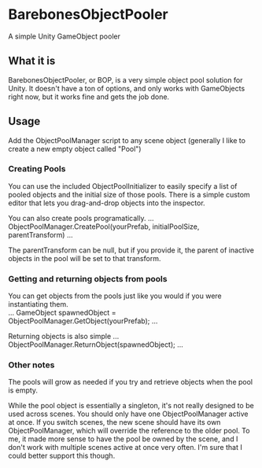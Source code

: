 # BarebonesObjectPooler
A simple Unity GameObject pooler

## What it is
BarebonesObjectPooler, or BOP, is a very simple object pool solution for Unity. It doesn't have a ton of options, and only works with GameObjects right now, but it works fine and gets the job done.

## Usage
Add the ObjectPoolManager script to any scene object (generally I like to create a new empty object called "Pool")

### Creating Pools
You can use the included ObjectPoolInitializer to easily specify a list of pooled objects and the initial size of those pools. There is a simple custom editor that lets you drag-and-drop objects into the inspector. 

You can also create pools programatically.
...
ObjectPoolManager.CreatePool(yourPrefab, initialPoolSize, parentTransform)
...

The parentTransform can be null, but if you provide it, the parent of inactive objects in the pool will be set to that transform.

### Getting and returning objects from pools
You can get objects from the pools just like you would if you were instantiating them.  
...
GameObject spawnedObject = ObjectPoolManager.GetObject(yourPrefab);
...

Returning objects is also simple
...
ObjectPoolManager.ReturnObject(spawnedObject);
...

### Other notes
The pools will grow as needed if you try and retrieve objects when the pool is empty.

While the pool object is essentially a singleton, it's not really designed to be used across scenes. You should only have one ObjectPoolManager active at once.  If you switch scenes, the new scene should have its own ObjectPoolManager, which will override the reference to the older pool.  To me, it made more sense to have the pool be owned by the scene, and I don't work with multiple scenes active at once very often.  I'm sure that I could better support this though.
